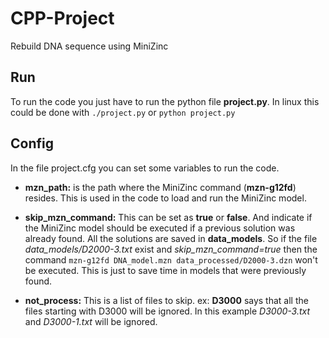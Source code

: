 # CPP-Project
Rebuild DNA sequence using MiniZinc

## Run
To run the code you just have to run the python file **project.py**. In linux this could be done with `./project.py` or `python project.py`

## Config
In the file project.cfg you can set some variables to run the code.

* **mzn_path:** is the path where the MiniZinc command (**mzn-g12fd**) resides. This is used in the code to load and run the MiniZinc model.

* **skip_mzn_command:** This can be set as **true** or **false**. And indicate if the MiniZinc model should be executed if a previous solution was already found. All the solutions are saved in **data_models**. So if the file *data_models/D2000-3.txt* exist and *skip_mzn_command=true* then the command `mzn-g12fd DNA_model.mzn data_processed/D2000-3.dzn` won't be executed. This is just to save time in models that were previously found.

* **not_process:** This is a list of files to skip. ex: **D3000** says that all the files starting with D3000 will be ignored. In this example *D3000-3.txt* and *D3000-1.txt* will be ignored.

